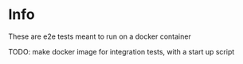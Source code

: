 # Info

These are e2e tests meant to run on a docker container

TODO: make docker image for integration tests, with a start up script